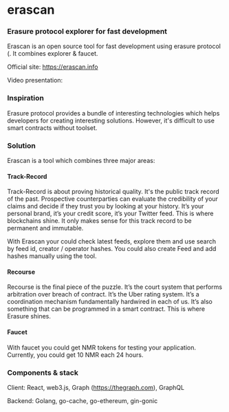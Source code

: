 # erascan
### Erasure protocol explorer for fast development

Erascan is an open source tool for fast development using erasure protocol (. It combines explorer & faucet.

Official site: https://erascan.info

Video presentation: 

### Inspiration

Erasure protocol provides a bundle of interesting technologies which helps developers for creating interesting solutions.
However, it's difficult to use smart contracts without toolset.  



### Solution
Erascan is a tool which combines three major areas:

#### Track-Record
Track-Record is about proving historical quality. It's the public track record of the past. Prospective counterparties can evaluate the credibility of your claims and decide if they trust you by looking at your history. It’s your personal brand, it’s your credit score, it’s your Twitter feed. This is where blockchains shine. It only makes sense for this track record to be permanent and immutable.

With Erascan your could check latest feeds, explore them and use search by feed id, creator / operator hashes.
You could also create Feed and add hashes manually using the tool.

#### Recourse
Recourse is the final piece of the puzzle. It’s the court system that performs arbitration over breach of contract. It’s the Uber rating system. It’s a coordination mechanism fundamentally hardwired in each of us. It’s also something that can be programmed in a smart contract. This is where Erasure shines.
 
#### Faucet
With faucet you could get NMR tokens for testing your application. Currently, you could get 10 NMR each 24 hours.


### Components & stack

Client: React, web3.js, Graph (https://thegraph.com), GraphQL

Backend: Golang, go-cache, go-ethereum, gin-gonic
